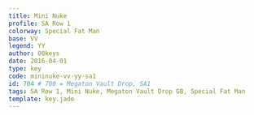 ```yaml
---
title: Mini Nuke
profile: SA Row 1
colorway: Special Fat Man
base: VV
legend: YY
author: 00keys
date: 2016-04-01
type: key
code: mininuke-vv-yy-sa1
id: 704 # 700 = Megaton Vault Drop, SA1
tags: SA Row 1, Mini Nuke, Megaton Vault Drop GB, Special Fat Man
template: key.jade  
---
```


<span class="more"> 

